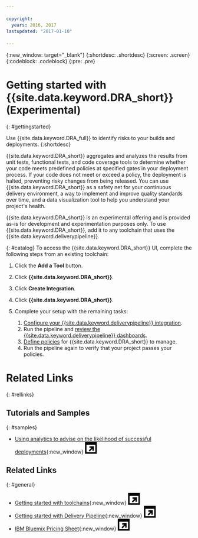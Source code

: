 ```yaml
---

copyright:
  years: 2016, 2017
lastupdated: "2017-01-10"

---
```


{:new_window: target="_blank"}
{:shortdesc: .shortdesc}
{:screen: .screen}
{:codeblock: .codeblock}
{:pre: .pre}

# Getting started with {{site.data.keyword.DRA_short}} (Experimental)
{: #gettingstarted}

Use {{site.data.keyword.DRA_full}} to identify risks to your builds and deployments.
{:shortdesc}

{{site.data.keyword.DRA_short}} aggregates and analyzes the results from unit tests, functional tests, and code coverage tools to determine whether your code meets predefined policies at specified gates in your deployment process. If your code does not meet or exceed a policy, the deployment is halted, preventing risky changes from being released. You can use {{site.data.keyword.DRA_short}} as a safety net for your continuous delivery environment, a way to implement and improve quality standards over time, and a data visualization tool to help you understand your project's health.

{{site.data.keyword.DRA_short}} is an experimental offering and is provided as-is for development and experimentation purposes only. To use {{site.data.keyword.DRA_short}}, add it to any toolchain that uses the {{site.data.keyword.deliverypipeline}}.

{: #catalog}
To access the {{site.data.keyword.DRA_short}} UI, complete the following steps from an existing toolchain:

1. Click the **Add a Tool** button.

2. Click **{{site.data.keyword.DRA_short}}**.

3. Click **Create Integration**.

4. Click **{{site.data.keyword.DRA_short}}**.

5. Complete your setup with the remaining tasks:

	1. [Configure your {{site.data.keyword.deliverypipeline}} integration](/docs/services/DevOpsInsights/pipeline_integration.html).
	2. Run the pipeline and [review the {{site.data.keyword.deliverypipeline}} dashboards](/docs/services/DevOpsInsights/pipeline_decision_reports.html).
	3. [Define policies](/docs/services/DevOpsInsights/create_criteria.html) for {{site.data.keyword.DRA_short}} to manage.
	4. Run the pipeline again to verify that your project passes your policies.


# Related Links
{: #rellinks}

## Tutorials and Samples
{: #samples}

* [Using analytics to advise on the likelihood of successful deployments](https://www.ibm.com/devops/method/content/deliver/tool_deployment_risk_analytics/){:new_window} ![External link icon, link opens in a new window](images/launch--glyph.svg)

## Related Links
{: #general}

* [Getting started with toolchains](https://new-console.ng.bluemix.net/docs/toolchains/toolchains_overview.html){:new_window} ![External link icon, link opens in a new window](images/launch--glyph.svg)
* [Getting started with Delivery Pipeline](https://new-console.ng.bluemix.net/docs/services/DeliveryPipeline/index.html){:new_window} ![External link icon, link opens in a new window](images/launch--glyph.svg)
* [IBM Bluemix Pricing Sheet](https://new-console.ng.bluemix.net/pricing/){:new_window} ![External link icon, link opens in a new window](images/launch--glyph.svg)
